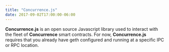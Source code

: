 ```yaml
---
title: "Concurrence.js"
date: 2017-09-02T17:00:00-06:00
---
```

**Concurrence.js** is an open source Javascript library used to interact with the fleet of **Concurrence** smart contracts. For now, **Concurrence.js** requires that you already have geth configured and running at a specific IPC or RPC location. 

